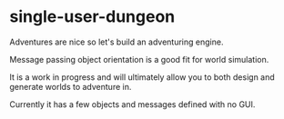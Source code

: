 # single-user-dungeon
Adventures are nice so let's build an adventuring engine. 

Message passing object orientation is a good fit for world simulation. 

It is a work in progress and will ultimately allow you to both design and generate worlds to adventure in. 

Currently it has a few objects and messages defined with no GUI. 

